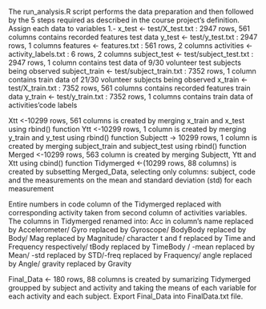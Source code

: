 The run_analysis.R script performs the data preparation and then followed by the 5 steps required as described in the course project’s definition.
Assign each data to variables
1.-
x_test <- test/X_test.txt : 2947 rows, 561 columns contains recorded features test data
y_test <- test/y_test.txt : 2947 rows, 1 columns 
features <- features.txt : 561 rows, 2 columns
activities <- activity_labels.txt : 6 rows, 2 columns 
subject_test <- test/subject_test.txt : 2947 rows, 1 column contains test data of 9/30 volunteer test subjects being observed
subject_train <- test/subject_train.txt : 7352 rows, 1 column contains train data of 21/30 volunteer subjects being observed
x_train <- test/X_train.txt : 7352 rows, 561 columns contains recorded features train data
y_train <- test/y_train.txt : 7352 rows, 1 columns contains train data of activities’code labels

Xtt <-10299 rows, 561 columns is created by merging x_train and x_test using rbind() function
Ytt <-10299 rows, 1 column is created by merging y_train and y_test using rbind() function
Subjectt -> 10299 rows, 1 column is created by merging subject_train and subject_test using rbind() function
Merged <-10299 rows, 563 column is created by merging Subjectt, Ytt and Xtt using cbind() function
Tidymerged <-(10299 rows, 88 columns) is created by subsetting Merged_Data, selecting only columns: subject, code and the measurements on the mean and standard deviation (std) for each measurement


Entire numbers in code column of the Tidymerged replaced with corresponding activity taken from second column of activities variables.
The columns in Tidymerged renamed into:
Acc in column’s name replaced by Accelerometer/ Gyro replaced by Gyroscope/ BodyBody replaced by Body/ Mag replaced by Magnitude/ character t and f replaced by Time and Frequency respectively/ tBody replaced by TimeBody / -mean replaced by Mean/ -std replaced by STD/-freq replaced by Fraquency/ angle replaced by Angle/ gravity replaced by Gravity

Final_Data <- 180 rows, 88 columns is created by sumarizing Tidymerged groupped by subject and activity and taking the means of each variable for each activity and each subject.
Export Final_Data into FinalData.txt file.